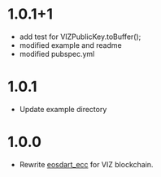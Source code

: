 # 1.0.1+1
 - add test for VIZPublicKey.toBuffer();
 - modified example and readme
 - modified pubspec.yml
# 1.0.1

 - Update example directory

# 1.0.0

 - Rewrite [eosdart_ecc](https://github.com/primes-network/eosdart_ecc) for VIZ blockchain.